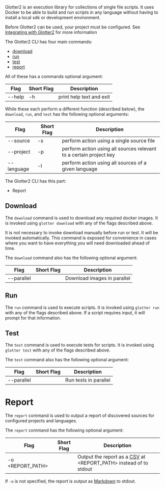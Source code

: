 Glotter2 is an execution library for collections of single file scripts.
It uses Docker to be able to build and run scripts in any language without having to install a local sdk or development environment.

Before Glotter2 can be used, your project must be configured.
See [Integrating with Glotter2](Integrating-with-Glotter2.md) for more information

The Glotter2 CLI has four main commands:
- [download](#download)
- [run](#run)
- [test](#test)
- [report](#report)

All of these has a commands optional argument:

| Flag | Short Flag | Description |
| --- | --- | --- |
| --help | -h | print help text and exit |

While these each perform a different function (described below), the `download`, `run`,
and `test` has the following optional arguments:

| Flag | Short Flag | Description |
| --- | --- | --- |
| --source | -s | perform action using a single source file |
| --project | -p | perform action using all sources relevant to a certain project key |
| --language | -l | perform action using all sources of a given language |

The Glotter2 CLI has this part:

- Report

## Download

The `download` command is used to download any required docker images.
It is invoked using `glotter download` with any of the flags described above.

It is not necessary to invoke download manually before run or test.
It will be invoked automatically.
This command is exposed for convenience in cases where you want to have everything you will need downloaded ahead of time.

The `download` command also has the following optional argument:

| Flag | Short Flag | Description |
| --- | --- | --- |
| --parallel | | Download images in parallel |

## Run

The `run` command is used to execute scripts.
It is invoked using `glotter run` with any of the flags described above.
If a script requires input, it will prompt for that information.

## Test

The `test` command is used to execute tests for scripts.
It is invoked using `glotter test` with any of the flags described above.

The `test` command also has the following optional argument:

| Flag | Short Flag | Description |
| --- | --- | --- |
| --parallel | | Run tests in parallel |

# Report

The `report` command is used to output a report of discovered sources for configured
projects and languages.

The `report` command has the following optional argument:

| Flag | Short Flag | Description |
| --- | --- | --- |
| -o <REPORT_PATH> | | Output the report as a [CSV](https://en.wikipedia.org/wiki/Comma-separated_values) at <REPORT_PATH> instead of to stdout |

If `-o` is not specified, the report is output as [Markdown](https://www.markdownguide.org/basic-syntax/) to stdout.
